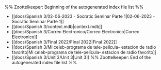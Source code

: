 %% Zoottelkeeper: Beginning of the autogenerated index file list  %%
-  [[docs/Spanish 3/02-06-2023 - Socratic Seminar Parte 1|02-06-2023 - Socratic Seminar Parte 1]]
-  [[docs/Spanish 3/context.mdb|context.mdb]]
-  [[docs/Spanish 3/Correo Electronico/Correo Electronico|Correo Electronico]]
-  [[docs/Spanish 3/Final 2022/Final 2022|Final 2022]]
-  [[docs/Spanish 3/Mi celeb-programa de tele-película- estacion de radio favorito|Mi celeb-programa de tele-película- estacion de radio favorito]]
-  [[docs/Spanish 3/Unit 3/Unit 3|Unit 3]]
%% Zoottelkeeper: End of the autogenerated index file list  %%
